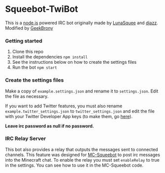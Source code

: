# Squeebot-TwiBot

This is a [node.js](http://nodejs.org/) powered IRC bot originally made by [LunaSquee](https://github.com/LunaSquee) and [djazz](https://github.com/daniel-j).
Modified by [GeekBrony](https://github.com/geekbrony)

### Getting started
1. Clone this repo
2. Install the dependencies `npm install`
3. See the instructions below on how to create the settings files
4. Run the bot `npm start`

### Create the settings files
Make a copy of `example.settings.json` and rename it to `settings.json`. Edit the file as necessary.

If you want to add Twitter features, you must also rename `example.twitter_settings.json` to `twitter_settings.json` and edit the file with your Twitter Developer App keys (to make them, go [here](https://apps.twitter.com/)).

**Leave irc password as null if no password.**

### IRC Relay Server
This bot also provides a relay that outputs the messages sent to connected channels. This feature was designed for [MC-Squeebot](https://github.com/LunaSquee/MC-Squeebot) to post irc messages into the Minecraft chat.
To enable the relay you must set `enableRelay` to true in the settings. You can see how to use it in the MC-Squeebot code.

